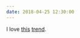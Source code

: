 ```yaml
---
date: 2018-04-25 12:30:00
---
```


I love [this](https://nomasters.io/posts/dumber-phone/) [trend](https://medium.com/envoy-design/may-i-have-your-attention-please-4acd9151aff1).
